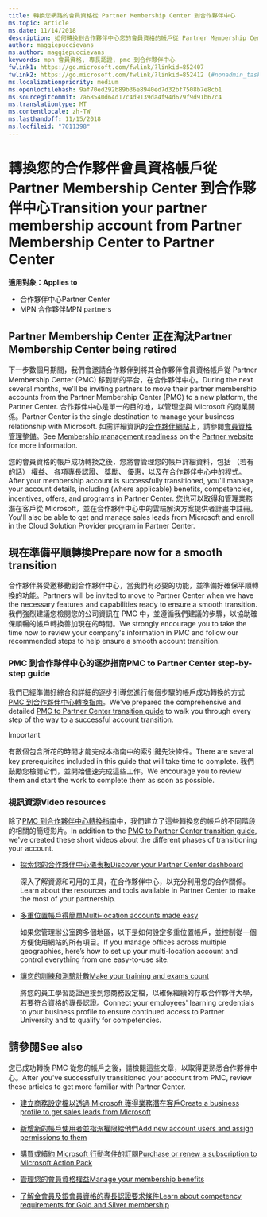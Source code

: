 ```yaml
---
title: 轉換您網路的會員資格從 Partner Membership Center 到合作夥伴中心
ms.topic: article
ms.date: 11/14/2018
description: 如何轉換到合作夥伴中心您的會員資格的帳戶從 Partner Membership Center。
author: maggiepuccievans
ms.author: maggiepuccievans
keywords: mpn 會員資格, 專長認證, pmc 到合作夥伴中心
fwlink1: https://go.microsoft.com/fwlink/?linkid=852407
fwlink2: https://go.microsoft.com/fwlink/?linkid=852412 (#nonadmin_tasks)
ms.localizationpriority: medium
ms.openlocfilehash: 9af70ed292b89b36e8940ed7d32bf7508b7e8cb1
ms.sourcegitcommit: 7a68540d64d17c4d9139da4f94d679f9d91b67c4
ms.translationtype: MT
ms.contentlocale: zh-TW
ms.lasthandoff: 11/15/2018
ms.locfileid: "7011398"
---
```

# <a name="transition-your-partner-membership-account-from-partner-membership-center-to-partner-center"></a><span data-ttu-id="cfc31-104">轉換您的合作夥伴會員資格帳戶從 Partner Membership Center 到合作夥伴中心</span><span class="sxs-lookup"><span data-stu-id="cfc31-104">Transition your partner membership account from Partner Membership Center to Partner Center</span></span>

**<span data-ttu-id="cfc31-105">適用對象：</span><span class="sxs-lookup"><span data-stu-id="cfc31-105">Applies to</span></span>**

- <span data-ttu-id="cfc31-106">合作夥伴中心</span><span class="sxs-lookup"><span data-stu-id="cfc31-106">Partner Center</span></span>
- <span data-ttu-id="cfc31-107">MPN 合作夥伴</span><span class="sxs-lookup"><span data-stu-id="cfc31-107">MPN partners</span></span>

## <a name="partner-membership-center-being-retired"></a><span data-ttu-id="cfc31-108">Partner Membership Center 正在淘汰</span><span class="sxs-lookup"><span data-stu-id="cfc31-108">Partner Membership Center being retired</span></span>

<span data-ttu-id="cfc31-109">下一步數個月期間，我們會邀請合作夥伴到將其合作夥伴會員資格帳戶從 Partner Membership Center (PMC) 移到新的平台，在合作夥伴中心。</span><span class="sxs-lookup"><span data-stu-id="cfc31-109">During the next several months, we'll be inviting partners to move their partner membership accounts from the Partner Membership Center (PMC) to a new platform, the Partner Center.</span></span> <span data-ttu-id="cfc31-110">合作夥伴中心是單一的目的地，以管理您與 Microsoft 的商業關係。</span><span class="sxs-lookup"><span data-stu-id="cfc31-110">Partner Center is the single destination to manage your business relationship with Microsoft.</span></span> <span data-ttu-id="cfc31-111">如需詳細資訊的[合作夥伴網站](https://partner.microsoft.com/commercial)上，請參閱[會員資格管理整備](https://partner.microsoft.com/support/partner-center-help)。</span><span class="sxs-lookup"><span data-stu-id="cfc31-111">See [Membership management readiness](https://partner.microsoft.com/support/partner-center-help) on the [Partner website](https://partner.microsoft.com/commercial) for more information.</span></span>

<span data-ttu-id="cfc31-112">您的會員資格的帳戶成功轉換之後，您將會管理您的帳戶詳細資料，包括 （若有的話） 權益、 各項專長認證、 獎勵、 優惠，以及在合作夥伴中心中的程式。</span><span class="sxs-lookup"><span data-stu-id="cfc31-112">After your membership account is successfully transitioned, you'll manage your account details, including (where applicable) benefits, competencies, incentives, offers, and programs in Partner Center.</span></span> <span data-ttu-id="cfc31-113">您也可以取得和管理業務潛在客戶從 Microsoft，並在合作夥伴中心中的雲端解決方案提供者計畫中註冊。</span><span class="sxs-lookup"><span data-stu-id="cfc31-113">You'll also be able to get and manage sales leads from Microsoft and enroll in the Cloud Solution Provider program in Partner Center.</span></span>

## <a name="prepare-now-for-a-smooth-transition"></a><span data-ttu-id="cfc31-114">現在準備平順轉換</span><span class="sxs-lookup"><span data-stu-id="cfc31-114">Prepare now for a smooth transition</span></span>

<span data-ttu-id="cfc31-115">合作夥伴將受邀移動到合作夥伴中心，當我們有必要的功能，並準備好確保平順轉換的功能。</span><span class="sxs-lookup"><span data-stu-id="cfc31-115">Partners will be invited to move to Partner Center when we have the necessary features and capabilities ready to ensure a smooth transition.</span></span> <span data-ttu-id="cfc31-116">我們強烈建議您檢閱您的公司資訊在 PMC 中，並遵循我們建議的步驟，以協助確保順暢的帳戶轉換善加現在的時間。</span><span class="sxs-lookup"><span data-stu-id="cfc31-116">We strongly encourage you to take the time now to review your company's information in PMC and follow our recommended steps to help ensure a smooth account transition.</span></span>

### <a name="pmc-to-partner-center-step-by-step-guide"></a><span data-ttu-id="cfc31-117">PMC 到合作夥伴中心的逐步指南</span><span class="sxs-lookup"><span data-stu-id="cfc31-117">PMC to Partner Center step-by-step guide</span></span>

<span data-ttu-id="cfc31-118">我們已經準備好綜合和詳細的逐步引導您進行每個步驟的帳戶成功轉換的方式[PMC 到合作夥伴中心轉換指南](https://assetsprod.microsoft.com/mpn/en-us/membership-account-set-up-guide.pdf)。</span><span class="sxs-lookup"><span data-stu-id="cfc31-118">We've prepared the comprehensive and detailed [PMC to Partner Center transition guide](https://assetsprod.microsoft.com/mpn/en-us/membership-account-set-up-guide.pdf) to walk you through every step of the way to a successful account transition.</span></span>

>[!IMPORTANT]
><span data-ttu-id="cfc31-119">有數個包含所花的時間才能完成本指南中的索引鍵先決條件。</span><span class="sxs-lookup"><span data-stu-id="cfc31-119">There are several key prerequisites included in this guide that will take time to complete.</span></span> <span data-ttu-id="cfc31-120">我們鼓勵您檢閱它們，並開始儘速完成這些工作。</span><span class="sxs-lookup"><span data-stu-id="cfc31-120">We encourage you to review them and start the work to complete them as soon as possible.</span></span>

### <a name="video-resources"></a><span data-ttu-id="cfc31-121">視訊資源</span><span class="sxs-lookup"><span data-stu-id="cfc31-121">Video resources</span></span>

<span data-ttu-id="cfc31-122">除了[PMC 到合作夥伴中心轉換指南](https://assetsprod.microsoft.com/mpn/en-us/membership-account-set-up-guide.pdf)中，我們建立了這些轉換您的帳戶的不同階段的相關的簡短影片。</span><span class="sxs-lookup"><span data-stu-id="cfc31-122">In addition to the [PMC to Partner Center transition guide](https://assetsprod.microsoft.com/mpn/en-us/membership-account-set-up-guide.pdf), we've created these short videos about the different phases of transitioning your account.</span></span> 

- [<span data-ttu-id="cfc31-123">探索您的合作夥伴中心儀表板</span><span class="sxs-lookup"><span data-stu-id="cfc31-123">Discover your Partner Center dashboard</span></span>](https://partner.microsoft.com/support/partner-center-help)
 
  <span data-ttu-id="cfc31-124">深入了解資源和可用的工具，在合作夥伴中心，以充分利用您的合作關係。</span><span class="sxs-lookup"><span data-stu-id="cfc31-124">Learn about the resources and tools available in Partner Center to make the most of your partnership.</span></span>

- [<span data-ttu-id="cfc31-125">多重位置帳戶得簡單</span><span class="sxs-lookup"><span data-stu-id="cfc31-125">Multi-location accounts made easy</span></span>](https://partner.microsoft.com/support/partner-center-help)
 
  <span data-ttu-id="cfc31-126">如果您管理辦公室跨多個地區，以下是如何設定多重位置帳戶，並控制從一個方便使用網站的所有項目。</span><span class="sxs-lookup"><span data-stu-id="cfc31-126">If you manage offices across multiple geographies, here’s how to set up your multi-location account and control everything from one easy-to-use site.</span></span>

- [<span data-ttu-id="cfc31-127">讓您的訓練和測驗計數</span><span class="sxs-lookup"><span data-stu-id="cfc31-127">Make your training and exams count</span></span>](https://partner.microsoft.com/support/partner-center-help)

  <span data-ttu-id="cfc31-128">將您的員工學習認證連接到您商務設定檔，以確保繼續的存取合作夥伴大學，若要符合資格的專長認證。</span><span class="sxs-lookup"><span data-stu-id="cfc31-128">Connect your employees' learning credentials to your business profile to ensure continued access to Partner University and to qualify for competencies.</span></span>

## <a name="see-also"></a><span data-ttu-id="cfc31-129">請參閱</span><span class="sxs-lookup"><span data-stu-id="cfc31-129">See also</span></span>

<span data-ttu-id="cfc31-130">您已成功轉換 PMC 從您的帳戶之後，請檢閱這些文章，以取得更熟悉合作夥伴中心。</span><span class="sxs-lookup"><span data-stu-id="cfc31-130">After you've successfully transitioned your account from PMC, review these articles to get more familiar with Partner Center.</span></span>

-   [<span data-ttu-id="cfc31-131">建立商務設定檔以透過 Microsoft 獲得業務潛在客戶</span><span class="sxs-lookup"><span data-stu-id="cfc31-131">Create a business profile to get sales leads from Microsoft</span></span>](create-a-marketing-profile.md)

-   [<span data-ttu-id="cfc31-132">新增新的帳戶使用者並指派權限給他們</span><span class="sxs-lookup"><span data-stu-id="cfc31-132">Add new account users and assign permissions to them</span></span>](create-user-accounts-and-set-permissions.md)

-   [<span data-ttu-id="cfc31-133">購買或續約 Microsoft 行動套件的訂閱</span><span class="sxs-lookup"><span data-stu-id="cfc31-133">Purchase or renew a subscription to Microsoft Action Pack</span></span>](mpn-get-action-pack.md)

-   [<span data-ttu-id="cfc31-134">管理您的會員資格權益</span><span class="sxs-lookup"><span data-stu-id="cfc31-134">Manage your membership benefits</span></span>](manage-your-partner-network-benefits.md)

-   [<span data-ttu-id="cfc31-135">了解金會員及銀會員資格的專長認證要求條件</span><span class="sxs-lookup"><span data-stu-id="cfc31-135">Learn about competency requirements for Gold and Silver membership</span></span>](https://partner.microsoft.com/membership/competencies)





